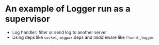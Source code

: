 # An example of Logger run as a supervisor
  * Log handler: filter or send log to another server
  * Using deps like `socket`, `msgpax` deps and middleware like `fluent_logger`